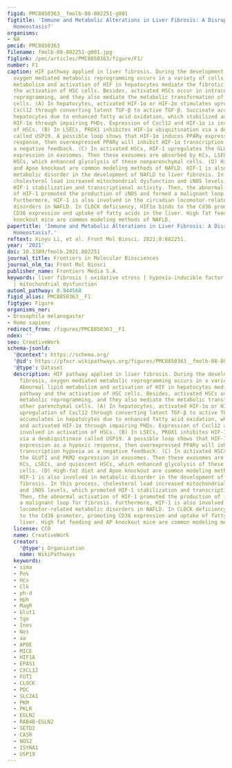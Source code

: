 ```yaml
---
figid: PMC8850363__fmolb-08-802251-g001
figtitle: 'Immune and Metabolic Alterations in Liver Fibrosis: A Disruption of Oxygen
  Homeostasis?'
organisms:
- NA
pmcid: PMC8850363
filename: fmolb-08-802251-g001.jpg
figlink: /pmc/articles/PMC8850363/figure/F1/
number: F1
caption: HIF pathway applied in liver fibrosis. During the development of liver fibrosis,
  oxygen mediated metabolic reprogramming occurs in a variety of cells. Abnormal lipid
  metabolism and activation of HIF in hepatocytes mediate the fibrotic pathway and
  the activation of HSC cells. Besides, activated HSCs occur in intracellular metabolic
  reprogramming, and they also mediate the metabolic transformation of other parenchymal
  cells. (A) In hepatocytes, activated HIF-1α or HIF-2α stimulates upregulation of
  Cxcl12 through converting latent TGF-β to active TGF-β. Succinate accumulates in
  hepatocytes due to enhanced fatty acid oxidation, which stabilized and activated
  HIF-1α through impairing PHDs. Expression of Cxcl12 and HIF-1α is involved in activation
  of HSCs. (B) In LSECs, PROX1 inhibites HIF‐1α ubiquitination via a deubiquitinase
  called USP19. A possible loop shows that HIF-1α induces PPARγ expression as a hypoxic
  response, then overexpressed PPARγ will inhibit HIF-1α transcription hypoxia as
  a negative feedback. (C) In activated HSCs, HIF-1 upregulates the GLUT1 and PKM2
  expression in exosomes. Then these exosomes are absorbed by KCs, LSECs, and quiescent
  HSCs, which enhanced glycolysis of these nonparenchymal cells. (D) High-fat diet
  and Apoe knockout are common modeling methods of NAFLD. HIF-1 is also involved in
  metabolic disorder in the development of NAFLD to liver fibrosis. In this process,
  cholesterol load increased mitochondrial dysfunction and iNOS levels, which promoted
  HIF-1 stabilization and transcriptional activity. Then, the abnormal activation
  of HIF-1 promoted the production of iNOS and formed a malignant loop for fibrosis.
  Furthermore, HIF-1 is also involved in the circadian locomotor-related metabolic
  disorders in NAFLD. In CLOCK deficiency, HIF1α binds to the Cd36 promoter, promoting
  CD36 expression and uptake of fatty acids in the liver. High fat feeding and AP
  knockout mice are common modeling methods of NAFLD.
papertitle: 'Immune and Metabolic Alterations in Liver Fibrosis: A Disruption of Oxygen
  Homeostasis?.'
reftext: Xinyu Li, et al. Front Mol Biosci. 2021;8:802251.
year: '2021'
doi: 10.3389/fmolb.2021.802251
journal_title: Frontiers in Molecular Biosciences
journal_nlm_ta: Front Mol Biosci
publisher_name: Frontiers Media S.A.
keywords: liver fibrosis | oxidative stress | hypoxia-inducible factor | immunometabolism
  | mitochondrial dysfunction
automl_pathway: 0.944568
figid_alias: PMC8850363__F1
figtype: Figure
organisms_ner:
- Drosophila melanogaster
- Homo sapiens
redirect_from: /figures/PMC8850363__F1
ndex: ''
seo: CreativeWork
schema-jsonld:
  '@context': https://schema.org/
  '@id': https://pfocr.wikipathways.org/figures/PMC8850363__fmolb-08-802251-g001.html
  '@type': Dataset
  description: HIF pathway applied in liver fibrosis. During the development of liver
    fibrosis, oxygen mediated metabolic reprogramming occurs in a variety of cells.
    Abnormal lipid metabolism and activation of HIF in hepatocytes mediate the fibrotic
    pathway and the activation of HSC cells. Besides, activated HSCs occur in intracellular
    metabolic reprogramming, and they also mediate the metabolic transformation of
    other parenchymal cells. (A) In hepatocytes, activated HIF-1α or HIF-2α stimulates
    upregulation of Cxcl12 through converting latent TGF-β to active TGF-β. Succinate
    accumulates in hepatocytes due to enhanced fatty acid oxidation, which stabilized
    and activated HIF-1α through impairing PHDs. Expression of Cxcl12 and HIF-1α is
    involved in activation of HSCs. (B) In LSECs, PROX1 inhibites HIF‐1α ubiquitination
    via a deubiquitinase called USP19. A possible loop shows that HIF-1α induces PPARγ
    expression as a hypoxic response, then overexpressed PPARγ will inhibit HIF-1α
    transcription hypoxia as a negative feedback. (C) In activated HSCs, HIF-1 upregulates
    the GLUT1 and PKM2 expression in exosomes. Then these exosomes are absorbed by
    KCs, LSECs, and quiescent HSCs, which enhanced glycolysis of these nonparenchymal
    cells. (D) High-fat diet and Apoe knockout are common modeling methods of NAFLD.
    HIF-1 is also involved in metabolic disorder in the development of NAFLD to liver
    fibrosis. In this process, cholesterol load increased mitochondrial dysfunction
    and iNOS levels, which promoted HIF-1 stabilization and transcriptional activity.
    Then, the abnormal activation of HIF-1 promoted the production of iNOS and formed
    a malignant loop for fibrosis. Furthermore, HIF-1 is also involved in the circadian
    locomotor-related metabolic disorders in NAFLD. In CLOCK deficiency, HIF1α binds
    to the Cd36 promoter, promoting CD36 expression and uptake of fatty acids in the
    liver. High fat feeding and AP knockout mice are common modeling methods of NAFLD.
  license: CC0
  name: CreativeWork
  creator:
    '@type': Organization
    name: WikiPathways
  keywords:
  - sima
  - Pos
  - Hcs
  - Clk
  - ph-d
  - Hph
  - MagR
  - Glut1
  - tgo
  - Inos
  - Nos
  - aa
  - APOE
  - MICE
  - HIF1A
  - EPAS1
  - CXCL12
  - FUT1
  - CLOCK
  - PDC
  - SLC2A1
  - PKM
  - PKLR
  - EGLN2
  - RAB4B-EGLN2
  - SETD2
  - CASR
  - NOS2
  - ISYNA1
  - USP19
---
```

